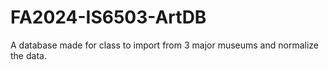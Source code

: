 # FA2024-IS6503-ArtDB
A database made for class to import from 3 major museums and normalize the data. 

